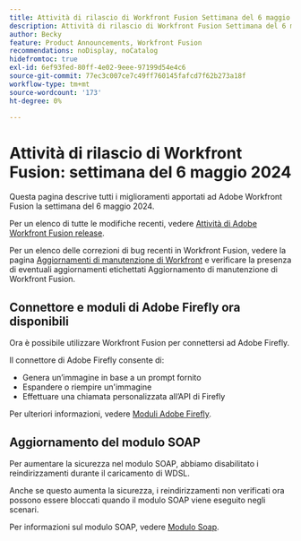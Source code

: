 ```yaml
---
title: Attività di rilascio di Workfront Fusion Settimana del 6 maggio 2024
description: Attività di rilascio di Workfront Fusion Settimana del 6 maggio 2024
author: Becky
feature: Product Announcements, Workfront Fusion
recommendations: noDisplay, noCatalog
hidefromtoc: true
exl-id: 6ef93fed-80ff-4e02-9eee-97199d54e4c6
source-git-commit: 77ec3c007ce7c49ff760145fafcd7f62b273a18f
workflow-type: tm+mt
source-wordcount: '173'
ht-degree: 0%

---
```


# Attività di rilascio di Workfront Fusion: settimana del 6 maggio 2024

Questa pagina descrive tutti i miglioramenti apportati ad Adobe Workfront Fusion la settimana del 6 maggio 2024.

Per un elenco di tutte le modifiche recenti, vedere [Attività di Adobe Workfront Fusion release](/help/workfront-fusion/fusion-product-releases/fusion-release-activity.md).

Per un elenco delle correzioni di bug recenti in Workfront Fusion, vedere la pagina [Aggiornamenti di manutenzione di Workfront](https://experienceleague.adobe.com/docs/workfront-known-issues/releases/current-updates.html?lang=it) e verificare la presenza di eventuali aggiornamenti etichettati Aggiornamento di manutenzione di Workfront Fusion.

## Connettore e moduli di Adobe Firefly ora disponibili

Ora è possibile utilizzare Workfront Fusion per connettersi ad Adobe Firefly.

Il connettore di Adobe Firefly consente di:

* Genera un’immagine in base a un prompt fornito
* Espandere o riempire un&#39;immagine
* Effettuare una chiamata personalizzata all’API di Firefly

Per ulteriori informazioni, vedere [Moduli Adobe Firefly](/help/workfront-fusion/references/apps-and-modules/adobe-connectors/adobe-firefly-modules.md).

## Aggiornamento del modulo SOAP

Per aumentare la sicurezza nel modulo SOAP, abbiamo disabilitato i reindirizzamenti durante il caricamento di WDSL.

Anche se questo aumenta la sicurezza, i reindirizzamenti non verificati ora possono essere bloccati quando il modulo SOAP viene eseguito negli scenari.

Per informazioni sul modulo SOAP, vedere [Modulo Soap](/help/workfront-fusion/references/apps-and-modules/universal-connectors/soap-module.md).
